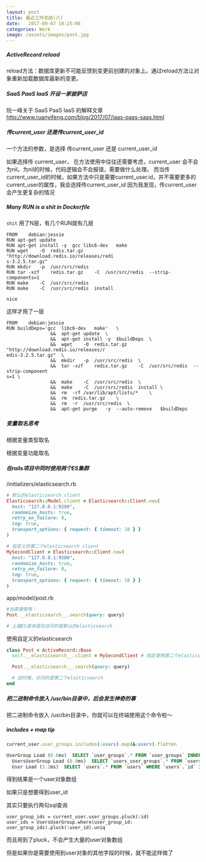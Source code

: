```yaml
---
layout: post
title: 最近工作总结(八)
date:   2017-09-07 10:25:06
categories: Work
image: /assets/images/post.jpg
---
```


##### ActiveRecord reload
reload方法：数据库更新不可能反馈到变更前创建的对象上。通过reload方法让对象重新加载数据库最新的变更。

##### SaaS PaaS IaaS 开设一家披萨店
阮一峰关于 SaaS PaaS IaaS 的解释文章
http://www.ruanyifeng.com/blog/2017/07/iaas-paas-saas.html

##### 传current_user 还是传current_user_id

一个方法的参数，是选择 传current_user 还是 current_user_id

如果选择传 current_user， 在方法使用中往往还需要考虑，current_user 会不会为nil。为nil的时候，代码逻辑会不会报错，需要做什么处理。
而当传current_user_id的时候，如果方法中只是需要current_user.id，并不需要更多的current_user的属性，我会选择传current_user_id
因为我发现，传current_user会产生更复杂的情况

##### Many RUN is a shit in Dockerfile

`shit`
用了N层，有几个RUN就有几层

```
FROM	debian:jessie
RUN	apt-get	update
RUN	apt-get	install	-y	gcc	libc6-dev	make
RUN	wget	-O	redis.tar.gz	"http://download.redis.io/releases/redi
s-3.2.5.tar.gz"
RUN	mkdir	-p	/usr/src/redis
RUN	tar	-xzf	redis.tar.gz	-C	/usr/src/redis	--strip-components=1
RUN	make	-C	/usr/src/redis
RUN	make	-C	/usr/src/redis	install
```

`nice`

这样才用了一层
```
FROM	debian:jessie
RUN	buildDeps='gcc	libc6-dev	make'	\
				&&	apt-get	update	\
				&&	apt-get	install	-y	$buildDeps	\
				&&	wget	-O	redis.tar.gz	"http://download.redis.io/releases/r
edis-3.2.5.tar.gz"	\
				&&	mkdir	-p	/usr/src/redis	\
				&&	tar	-xzf	redis.tar.gz	-C	/usr/src/redis	--strip-component
s=1	\
				&&	make	-C	/usr/src/redis	\
				&&	make	-C	/usr/src/redis	install	\
				&&	rm	-rf	/var/lib/apt/lists/*	\
				&&	rm	redis.tar.gz	\
				&&	rm	-r	/usr/src/redis	\
				&&	apt-get	purge	-y	--auto-remove	$buildDeps
```

##### 变量取名思考

根据变量类型取名

根据变量功能取名

##### 在rails项目中同时使用两个ES集群

/initializers/elasticsearch.rb

```ruby
# 默认的elasticsearch client
Elasticsearch::Model.client = Elasticsearch::Client.new(
  host: "127.0.0.1:9200",
  randomize_hosts: true,
  retry_on_failure: 0,
  log: true,
  transport_options: { request: { timeout: 10 } }
)

# 自定义的第二个elasticsearch client
MySecondClient = Elasticsearch::Client.new(
  host: "127.0.0.1:9500",
  randomize_hosts: true,
  retry_on_failure: 0,
  log: true,
  transport_options: { request: { timeout: 10 } }
)
```

app/model/post.rb

```ruby
#当直接使用：
Post.__elasticsearch__.search(query: query)

# 上面ES查询语句访问的是默认的elasticsearch
```

使用自定义的elasticsearch

```ruby
class Post < ActiveRecord::Base
  self.__elasticsearch__.client = MySecondClient # 指定使用第二个elasticsearch

  Post.__elasticsearch__.search(query: query)

  # 这时候，访问的是第二个elasticsearch
end
```

##### 把二进制命令放入 /usr/bin目录中，后会发生神奇的事
把二进制命令放入 /usr/bin目录中，你就可以在终端使用这个命令啦～

##### includes + map tip
```ruby
current_user.user_groups.includes(:users).map(&:users).flatten
```

```sql
UserGroup Load (0.6ms)  SELECT `user_groups`.* FROM `user_groups` INNER JOIN `users_user_groups` ON `user_groups`.`id` = `users_user_groups`.`user_group_id` WHERE `users_user_groups`.`user_id` = 2
  UsersUserGroup Load (0.8ms)  SELECT `users_user_groups`.* FROM `users_user_groups` WHERE `users_user_groups`.`user_group_id` IN (1, 2)
  User Load (3.2ms)  SELECT `users`.* FROM `users` WHERE `users`.`id` IN (2, 3, 4, 5, 20, 21, 22, 23, 24, 25, 26, 27, 28, 29, 30, 31, 32, 33, 34, 36, 37, 38, 40, 41, 42, 43, 44, 45, 46, 47, 48, 49, 50, 51, 52, 53, 54, 55, 56, 57, 58, 59, 60, 61, 62, 63, 65, 66, 67, 68, 69, 70, 71, 72, 73, 74, 75, 76, 77, 78, 79, 80, 81, 82, 83, 84, 85, 86, 87, 88, 89, 90, 91, 92, 93, 94, 95, 96, 97, 98, 99, 100, 101, 102, 103, 104, 105, 106, 107, 108, 109, 110, 122, 13, 100146, 100149, 100150, 100154, 100155, 100156, 10, 39, 64, 100157)

```
得到结果是一个user对象数组

如果只是想要得到user_id

其实只要执行两句sql查询
```
user_group_ids = current_user.user_groups.pluck(:id)
user_ids = UsersUserGroup.where(user_group_id: user_group_ids).pluck(:user_id).uniq
```

而且用到了pluck，不会产生大量的user对象数组

但是如果你是需要使用到user对象的其他字段的时候，就不能这样做了
